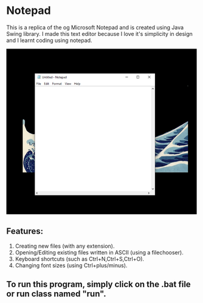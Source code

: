 # Notepad
This is a replica of the og Microsoft Notepad and is created using Java Swing library.
I made this text editor because I love it's simplicity in design and I learnt coding using notepad.




![screenshot](https://github.com/Akshatjaiswal5/Notepad/blob/main/screenshot.png)
## Features:

1. Creating new files (with any extension).
2. Opening/Editing existing files written in ASCII (using a filechooser).
3. Keyboard shortcuts (such as Ctrl+N,Ctrl+S,Ctrl+O).
4. Changing font sizes (using Ctrl+plus/minus).

## To run this program, simply click on the .bat file or run class named "run".
